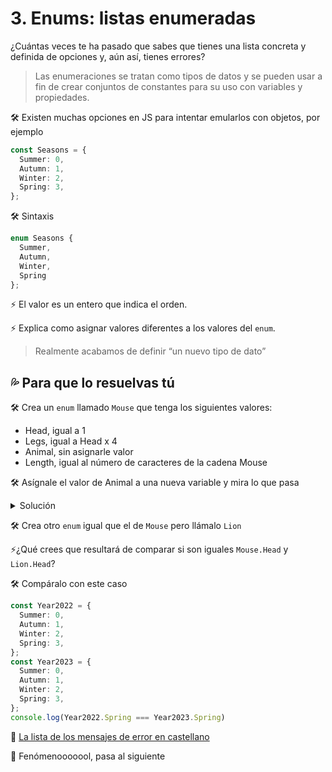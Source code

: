 
# 3. Enums: listas enumeradas

¿Cuántas veces te ha pasado que sabes que tienes una lista concreta y definida de opciones y, aún así, tienes errores?

> Las enumeraciones se tratan como tipos de datos y se pueden usar a fin de crear conjuntos de constantes para su uso con variables y propiedades.

🛠 Existen muchas opciones en JS para intentar emularlos con objetos, por ejemplo

```ts
const Seasons = {
  Summer: 0,
  Autumn: 1,
  Winter: 2,
  Spring: 3,
};
```

🛠 Sintaxis

```ts
enum Seasons {
  Summer,
  Autumn,
  Winter,
  Spring
};
```

⚡️ El valor es un entero que indica el orden. 

⚡️ Explica como asignar valores diferentes a los valores del `enum`.

> Realmente acabamos de definir “un nuevo tipo de dato”


## 💦 Para que lo resuelvas tú

🛠 Crea un  `enum`  llamado `Mouse` que tenga los siguientes valores:

- Head, igual a 1
- Legs, igual a Head x 4
- Animal, sin asignarle valor
- Length, igual al número de caracteres de la cadena Mouse

🛠 Asígnale el valor de Animal a una nueva variable y mira lo que pasa


<details><summary>Solución</summary>

```ts
enum Mouse {
  Head = 1,
  Legs = Mouse.Head * 4,
  Animal,
  Length = "Mouse".length,
}

const AnimalMouse: Mouse = Mouse.Animal
```

</details>



🛠 Crea otro `enum` igual que el de `Mouse` pero llámalo `Lion`

⚡️¿Qué crees que resultará de comparar si son iguales `Mouse.Head`   y `Lion.Head`?

🛠 Compáralo con este caso

```ts
const Year2022 = {
  Summer: 0,
  Autumn: 1,
  Winter: 2,
  Spring: 3,
};
const Year2023 = {
  Summer: 0,
  Autumn: 1,
  Winter: 2,
  Spring: 3,
};
console.log(Year2022.Spring === Year2023.Spring)
```

👀 [La lista de los mensajes de error en castellano][1]

🏁 Fenómenooooool, pasa al siguiente

[1]:	https://github.com/microsoft/TypeScript/blob/main/lib/es/diagnosticMessages.generated.json